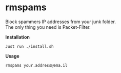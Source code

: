<html>
<head>
<h1>rmspams</h1>
<p>Block spammers IP addresses from your junk folder.<br>
The only thing you need is Packet-Filter.</p>
</head>
<body>
<b>Installation</b>
<pre><code>Just run ./install.sh</code></pre>
</body>
<b>Usage</b>
<pre><code>rmspams your.address@ema.il</code></pre>
</html>
